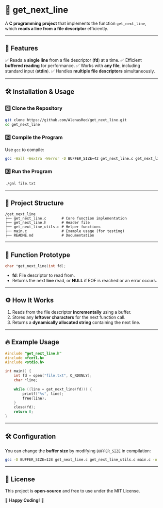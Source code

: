 # 📜 get_next_line

A **C programming project** that implements the function `get_next_line`, which **reads a line from a file descriptor** efficiently.

---

## 🚀 Features
✅ Reads a **single line** from a file descriptor (**fd**) at a time.
✅ Efficient **buffered reading** for performance.
✅ Works with **any file**, including standard input (**stdin**).
✅ Handles **multiple file descriptors** simultaneously.

---

## 🛠 Installation & Usage

### 1️⃣ Clone the Repository
```sh
git clone https://github.com/AlenasRed/get_next_line.git
cd get_next_line
```

### 2️⃣ Compile the Program
Use `gcc` to compile:
```sh
gcc -Wall -Wextra -Werror -D BUFFER_SIZE=42 get_next_line.c get_next_line_utils.c main.c -o gnl
```

### 3️⃣ Run the Program
```sh
./gnl file.txt
```

---

## 📂 Project Structure
```
/get_next_line
├── get_next_line.c       # Core function implementation
├── get_next_line.h       # Header file
├── get_next_line_utils.c # Helper functions
├── main.c                # Example usage (for testing)
├── README.md             # Documentation
```

---

## 📌 Function Prototype
```c
char *get_next_line(int fd);
```

- **fd**: File descriptor to read from.
- Returns the next **line** read, or **NULL** if EOF is reached or an error occurs.

---

## ⚙️ How It Works
1. Reads from the file descriptor **incrementally** using a buffer.
2. Stores any **leftover characters** for the next function call.
3. Returns a **dynamically allocated string** containing the next line.

---

## 🔥 Example Usage
```c
#include "get_next_line.h"
#include <fcntl.h>
#include <stdio.h>

int main() {
    int fd = open("file.txt", O_RDONLY);
    char *line;
    
    while ((line = get_next_line(fd))) {
        printf("%s", line);
        free(line);
    }
    close(fd);
    return 0;
}
```

---

## 🛠 Configuration
You can change the **buffer size** by modifying `BUFFER_SIZE` in compilation:
```sh
gcc -D BUFFER_SIZE=128 get_next_line.c get_next_line_utils.c main.c -o gnl
```

---

## 📜 License
This project is **open-source** and free to use under the MIT License.

🎉 **Happy Coding!** 🚀

